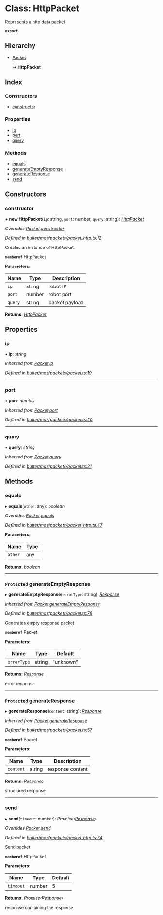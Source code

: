 
# Class: HttpPacket

Represents a http data packet

**`export`** 

## Hierarchy

* [Packet](_butter_mas_packets_packet_.packet.md)

  ↳ **HttpPacket**

## Index

### Constructors

* [constructor](_butter_mas_packets_packet_http_.httppacket.md#constructor)

### Properties

* [ip](_butter_mas_packets_packet_http_.httppacket.md#ip)
* [port](_butter_mas_packets_packet_http_.httppacket.md#port)
* [query](_butter_mas_packets_packet_http_.httppacket.md#query)

### Methods

* [equals](_butter_mas_packets_packet_http_.httppacket.md#equals)
* [generateEmptyResponse](_butter_mas_packets_packet_http_.httppacket.md#protected-generateemptyresponse)
* [generateResponse](_butter_mas_packets_packet_http_.httppacket.md#protected-generateresponse)
* [send](_butter_mas_packets_packet_http_.httppacket.md#send)

## Constructors

###  constructor

\+ **new HttpPacket**(`ip`: string, `port`: number, `query`: string): *[HttpPacket](_butter_mas_packets_packet_http_.httppacket.md)*

*Overrides [Packet](_butter_mas_packets_packet_.packet.md).[constructor](_butter_mas_packets_packet_.packet.md#constructor)*

*Defined in [butter/mas/packets/packet_http.ts:12](https://github.com/butter-robotics/Butter.MAS.JavascriptAPI/blob/9c75d0f/butter/mas/packets/packet_http.ts#L12)*

Creates an instance of HttpPacket.

**`memberof`** HttpPacket

**Parameters:**

Name | Type | Description |
------ | ------ | ------ |
`ip` | string | robot IP |
`port` | number | robot port |
`query` | string | packet payload |

**Returns:** *[HttpPacket](_butter_mas_packets_packet_http_.httppacket.md)*

## Properties

###  ip

• **ip**: *string*

*Inherited from [Packet](_butter_mas_packets_packet_.packet.md).[ip](_butter_mas_packets_packet_.packet.md#ip)*

*Defined in [butter/mas/packets/packet.ts:19](https://github.com/butter-robotics/Butter.MAS.JavascriptAPI/blob/9c75d0f/butter/mas/packets/packet.ts#L19)*

___

###  port

• **port**: *number*

*Inherited from [Packet](_butter_mas_packets_packet_.packet.md).[port](_butter_mas_packets_packet_.packet.md#port)*

*Defined in [butter/mas/packets/packet.ts:20](https://github.com/butter-robotics/Butter.MAS.JavascriptAPI/blob/9c75d0f/butter/mas/packets/packet.ts#L20)*

___

###  query

• **query**: *string*

*Inherited from [Packet](_butter_mas_packets_packet_.packet.md).[query](_butter_mas_packets_packet_.packet.md#query)*

*Defined in [butter/mas/packets/packet.ts:21](https://github.com/butter-robotics/Butter.MAS.JavascriptAPI/blob/9c75d0f/butter/mas/packets/packet.ts#L21)*

## Methods

###  equals

▸ **equals**(`other`: any): *boolean*

*Overrides [Packet](_butter_mas_packets_packet_.packet.md).[equals](_butter_mas_packets_packet_.packet.md#equals)*

*Defined in [butter/mas/packets/packet_http.ts:47](https://github.com/butter-robotics/Butter.MAS.JavascriptAPI/blob/9c75d0f/butter/mas/packets/packet_http.ts#L47)*

**Parameters:**

Name | Type |
------ | ------ |
`other` | any |

**Returns:** *boolean*

___

### `Protected` generateEmptyResponse

▸ **generateEmptyResponse**(`errorType`: string): *[Response](../interfaces/_butter_mas_packets_packet_.response.md)*

*Inherited from [Packet](_butter_mas_packets_packet_.packet.md).[generateEmptyResponse](_butter_mas_packets_packet_.packet.md#protected-generateemptyresponse)*

*Defined in [butter/mas/packets/packet.ts:78](https://github.com/butter-robotics/Butter.MAS.JavascriptAPI/blob/9c75d0f/butter/mas/packets/packet.ts#L78)*

Generates empty response packet

**`memberof`** Packet

**Parameters:**

Name | Type | Default |
------ | ------ | ------ |
`errorType` | string | "unknown" |

**Returns:** *[Response](../interfaces/_butter_mas_packets_packet_.response.md)*

error response

___

### `Protected` generateResponse

▸ **generateResponse**(`content`: string): *[Response](../interfaces/_butter_mas_packets_packet_.response.md)*

*Inherited from [Packet](_butter_mas_packets_packet_.packet.md).[generateResponse](_butter_mas_packets_packet_.packet.md#protected-generateresponse)*

*Defined in [butter/mas/packets/packet.ts:57](https://github.com/butter-robotics/Butter.MAS.JavascriptAPI/blob/9c75d0f/butter/mas/packets/packet.ts#L57)*

**`memberof`** Packet

**Parameters:**

Name | Type | Description |
------ | ------ | ------ |
`content` | string | response content |

**Returns:** *[Response](../interfaces/_butter_mas_packets_packet_.response.md)*

structured response

___

###  send

▸ **send**(`timeout`: number): *Promise‹[Response](../interfaces/_butter_mas_packets_packet_.response.md)›*

*Overrides [Packet](_butter_mas_packets_packet_.packet.md).[send](_butter_mas_packets_packet_.packet.md#send)*

*Defined in [butter/mas/packets/packet_http.ts:34](https://github.com/butter-robotics/Butter.MAS.JavascriptAPI/blob/9c75d0f/butter/mas/packets/packet_http.ts#L34)*

Send packet

**`memberof`** HttpPacket

**Parameters:**

Name | Type | Default |
------ | ------ | ------ |
`timeout` | number | 5 |

**Returns:** *Promise‹[Response](../interfaces/_butter_mas_packets_packet_.response.md)›*

response containing the response
